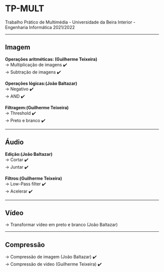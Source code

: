 # TP-MULT
Trabalho Prático de Multimédia - Universidade da Beira Interior - Engenharia Informática 2021/2022
***
## Imagem

**Operações aritméticas: (Guilherme Teixeira)**   
-> Multiplicação de imagens :heavy_check_mark:  
-> Subtração de imagens :heavy_check_mark:  

**Operações lógicas:(João Baltazar)**  
-> Negativo :heavy_check_mark:  
-> AND :heavy_check_mark:

**Filtragem:(Guilherme Teixeira)**  
-> Threshold :heavy_check_mark:  
-> Preto e branco :heavy_check_mark:  
***
## Áudio

**Edição:(João Baltazar)**   
-> Cortar :heavy_check_mark:  
-> Juntar :heavy_check_mark:  

**Filtros:(Guilherme Teixeira)**   
-> Low-Pass filter :heavy_check_mark:   
-> Acelerar :heavy_check_mark: 
***
## Vídeo 
-> Transformar vídeo em preto e branco (João Baltazar)
***
## Compressão
-> Compressão de imagem (João Baltazar) :heavy_check_mark:   
-> Compressão de video (Guilherme Teixeira) :heavy_check_mark:     
  
